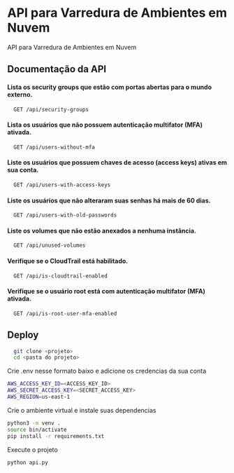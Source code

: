 
# API para Varredura de Ambientes em Nuvem

API para Varredura de Ambientes em Nuvem


## Documentação da API

#### Lista os security groups que estão com portas abertas para o mundo externo.

```http
  GET /api/security-groups
```

#### Lista os usuários que não possuem autenticação multifator (MFA) ativada.

```http
  GET /api/users-without-mfa
```
#### Liste os usuários que possuem chaves de acesso (access keys) ativas em sua conta.

```http
  GET /api/users-with-access-keys
```
#### Liste os usuários que não alteraram suas senhas há mais de 60 dias.

```http
  GET /api/users-with-old-passwords
```
#### Liste os volumes que não estão anexados a nenhuma instância. 

```http
  GET /api/unused-volumes
```
#### Verifique se o CloudTrail está habilitado.

```http
  GET /api/is-cloudtrail-enabled
```
#### Verifique se o usuário root está com autenticação multifator (MFA) ativada.

```http
  GET /api/is-root-user-mfa-enabled
```


## Deploy

```bash
  git clone <projeto>
  cd <pasta do projeto>
```
Crie .env nesse formato baixo e adicione os credencias da sua conta
```bash
AWS_ACCESS_KEY_ID=<ACCESS_KEY_ID>
AWS_SECRET_ACCESS_KEY=<SECRET_ACCESS_KEY>
AWS_REGION=us-east-1
```
Crie o ambiente virtual e instale suas dependencias
```bash
python3 -m venv .
source bin/activate
pip install -r requirements.txt
```
Execute o projeto
```bash
python api.py
```
